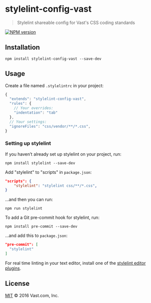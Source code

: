 # stylelint-config-vast
> Stylelint shareable config for Vast's CSS coding standards

[![NPM version](https://badge.fury.io/js/stylelint-config-vast.svg)](https://www.npmjs.org/package/stylelint-config-vast)

## Installation

    npm install stylelint-config-vast --save-dev

## Usage

Create a file named `.stylelintrc` in your project:

```javascript
{
  "extends": "stylelint-config-vast",
  "rules": {
    // Your overrides:
    "indentation": "tab"
  },
  // Your settings:
  "ignoreFiles": "css/vendor/**/*.css",
}
```

### Setting up stylelint

If you haven’t already set up stylelint on your project, run:

    npm install stylelint --save-dev

Add "stylelint" to "scripts" in `package.json`:

```json
"scripts": {
    "stylelint": "stylelint css/**/*.css",
}
```

...and then you can run:

    npm run stylelint

To add a Git pre-commit hook for stylelint, run:

    npm install pre-commit --save-dev

...and add this to `package.json`:

```json
"pre-commit": [
  "stylelint"
]
```

For real time linting in your text editor, install one of the [stylelint editor plugins](http://stylelint.io/user-guide/complementary-tools/#editor-plugins).

## License

[MIT](LICENSE) © 2016 Vast.com, Inc.
